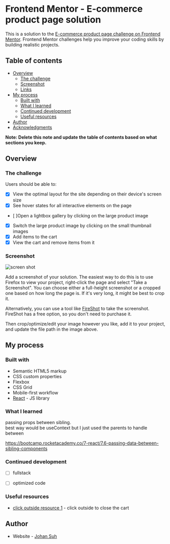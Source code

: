 


# Frontend Mentor - E-commerce product page solution

This is a solution to the [E-commerce product page challenge on Frontend Mentor](https://www.frontendmentor.io/challenges/ecommerce-product-page-UPsZ9MJp6). Frontend Mentor challenges help you improve your coding skills by building realistic projects.

## Table of contents

- [Overview](#overview)
  - [The challenge](#the-challenge)
  - [Screenshot](#screenshot)
  - [Links](#links)
- [My process](#my-process)
  - [Built with](#built-with)
  - [What I learned](#what-i-learned)
  - [Continued development](#continued-development)
  - [Useful resources](#useful-resources)
- [Author](#author)
- [Acknowledgments](#acknowledgments)

**Note: Delete this note and update the table of contents based on what sections you keep.**

## Overview

### The challenge

Users should be able to:

- [x] View the optimal layout for the site depending on their device's screen size
- [x] See hover states for all interactive elements on the page
- [ ]Open a lightbox gallery by clicking on the large product image
- [x] Switch the large product image by clicking on the small thumbnail images
- [x] Add items to the cart
- [x] View the cart and remove items from it

### Screenshot

![screen shot](./src/images/ecommerce-screenshot.pngscreenshot.png)

Add a screenshot of your solution. The easiest way to do this is to use Firefox to view your project, right-click the page and select "Take a Screenshot". You can choose either a full-height screenshot or a cropped one based on how long the page is. If it's very long, it might be best to crop it.

Alternatively, you can use a tool like [FireShot](https://getfireshot.com/) to take the screenshot. FireShot has a free option, so you don't need to purchase it. 

Then crop/optimize/edit your image however you like, add it to your project, and update the file path in the image above.




## My process

### Built with

- Semantic HTML5 markup
- CSS custom properties
- Flexbox
- CSS Grid
- Mobile-first workflow
- [React](https://reactjs.org/) - JS library


### What I learned

passing props between sibling.   
best way would be useContext but I just used the parents to handle between 

https://bootcamp.rocketacademy.co/7-react/7.6-passing-data-between-sibling-components

### Continued development
 - [ ] fullstack
 - [ ] optimized code




### Useful resources

- [click outside resource 1](https://www.youtube.com/watch?v=eWO1b6EoCnQ) - click outside to close the cart


## Author

- Website - [Johan Suh](https://johansuh.com)


